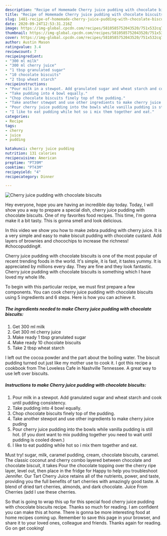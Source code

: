 ```yaml
---
description: "Recipe of Homemade Cherry juice pudding with chocolate biscuits"
title: "Recipe of Homemade Cherry juice pudding with chocolate biscuits"
slug: 1481-recipe-of-homemade-cherry-juice-pudding-with-chocolate-biscuits
date: 2020-09-24T12:53:31.216Z
image: https://img-global.cpcdn.com/recipes/5810585752043520/751x532cq70/cherry-juice-pudding-with-chocolate-biscuits-recipe-main-photo.jpg
thumbnail: https://img-global.cpcdn.com/recipes/5810585752043520/751x532cq70/cherry-juice-pudding-with-chocolate-biscuits-recipe-main-photo.jpg
cover: https://img-global.cpcdn.com/recipes/5810585752043520/751x532cq70/cherry-juice-pudding-with-chocolate-biscuits-recipe-main-photo.jpg
author: Austin Mason
ratingvalue: 3.4
reviewcount: 7
recipeingredient:
- "300 ml milk"
- "300 ml cherry juice"
- "1 tbsp granulated sugar"
- "10 chocolate biscuits"
- "2 tbsp wheat starch"
recipeinstructions:
- "Pour milk in a stewpot. Add granulated sugar and wheat starch and cook until pudding consistency."
- "Take pudding into 4 bowl equally."
- "Chop chocolate biscuits finely top of the pudding."
- "Take another stewpot and use other ingredients to make cherry juice puding"
- "Pour cherry juice pudding into the bowls while vanilla pudding is still hot. (if you dont want to mix pudding together you need to wait until pudding is cooled down.)"
- "I like to eat pudding while hot so i mix them together and eat."
categories:
- Recipe
tags:
- cherry
- juice
- pudding

katakunci: cherry juice pudding 
nutrition: 131 calories
recipecuisine: American
preptime: "PT39M"
cooktime: "PT43M"
recipeyield: "4"
recipecategory: Dinner

---
```



![Cherry juice pudding with chocolate biscuits](https://img-global.cpcdn.com/recipes/5810585752043520/751x532cq70/cherry-juice-pudding-with-chocolate-biscuits-recipe-main-photo.jpg)

Hey everyone, hope you are having an incredible day today. Today, I will show you a way to prepare a special dish, cherry juice pudding with chocolate biscuits. One of my favorites food recipes. This time, I'm gonna make it a bit tasty. This is gonna smell and look delicious.

In this video we show you how to make zebra pudding with cherry juice. It is a very simple and easy to make biscuit pudding with chocolate custard. Add layers of brownies and chocochips to increase the richness! #chocopudding#.

Cherry juice pudding with chocolate biscuits is one of the most popular of recent trending foods in the world. It's simple, it is fast, it tastes yummy. It is appreciated by millions every day. They are fine and they look fantastic. Cherry juice pudding with chocolate biscuits is something which I have loved my whole life.


To begin with this particular recipe, we must first prepare a few components. You can cook cherry juice pudding with chocolate biscuits using 5 ingredients and 6 steps. Here is how you can achieve it.

<!--inarticleads1-->

##### The ingredients needed to make Cherry juice pudding with chocolate biscuits:

1. Get 300 ml milk
1. Get 300 ml cherry juice
1. Make ready 1 tbsp granulated sugar
1. Make ready 10 chocolate biscuits
1. Take 2 tbsp wheat starch


I left out the cocoa powder and the part about the boiling water. The biscuit pudding turned out just like my mother use to cook it. I got this recipe a cookbook from The Loveless Cafe in Nashville Tennessee. A great way to use left over biscuits. 

<!--inarticleads2-->

##### Instructions to make Cherry juice pudding with chocolate biscuits:

1. Pour milk in a stewpot. Add granulated sugar and wheat starch and cook until pudding consistency.
1. Take pudding into 4 bowl equally.
1. Chop chocolate biscuits finely top of the pudding.
1. Take another stewpot and use other ingredients to make cherry juice puding
1. Pour cherry juice pudding into the bowls while vanilla pudding is still hot. (if you dont want to mix pudding together you need to wait until pudding is cooled down.)
1. I like to eat pudding while hot so i mix them together and eat.


Must try! sugar, milk, caramel pudding, cream, chocolate biscuits, caramel. The classic coconut and cherry combo layered between chocolate and chocolate biscuit, it takes Pour the chocolate topping over the cherry ripe layer, level out, then place in the fridge for Happy to help you troubleshoot Jennifer. Our Tart Cherry Juice retains all of the nutrients, power, and taste, providing you the full benefits of tart cherries with amazingly good taste. A blend of dried tart cherries, almonds, and dark chocolate. Juice From Cherries (add I use these cherries. 

So that is going to wrap this up for this special food cherry juice pudding with chocolate biscuits recipe. Thanks so much for reading. I am confident you can make this at home. There is gonna be more interesting food at home recipes coming up. Remember to save this page in your browser, and share it to your loved ones, colleague and friends. Thanks again for reading. Go on get cooking!
